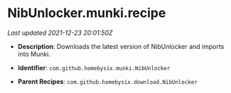 # NibUnlocker.munki.recipe

_Last updated 2021-12-23 20:01:50Z_

- **Description**: Downloads the latest version of NibUnlocker and imports into Munki.

- **Identifier**: `com.github.homebysix.munki.NibUnlocker`

- **Parent Recipes**: `com.github.homebysix.download.NibUnlocker`
